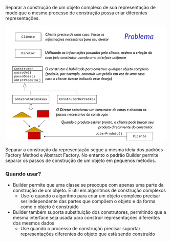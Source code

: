 Separar a construção de um objeto complexo de sua representação de modo que o mesmo processo de construção possa criar diferentes representações.

![alt text](problem.png)

Separar a construção da representação segue a mesma ideia dos padrões Factory Method e Abstract Factory. No entanto o padrão Builder permite separar os passos de construção de um objeto em pequenos métodos. 

### Quando usar?
- Builder permite que uma classe se preocupe com
apenas uma parte da construção de um objeto. É útil
em algoritmos de construção complexos
  - Use-o quando o algoritmo para criar um objeto complexo
precisar ser independente das partes que compõem o
objeto e da forma como o objeto é construído
- Builder também suporta substituição dos
construtores, permitindo que a mesma interface seja
usada para construir representações diferentes dos
mesmos dados
    - Use quando o processo de construção precisar suportar
representações diferentes do objeto que está sendo
construído